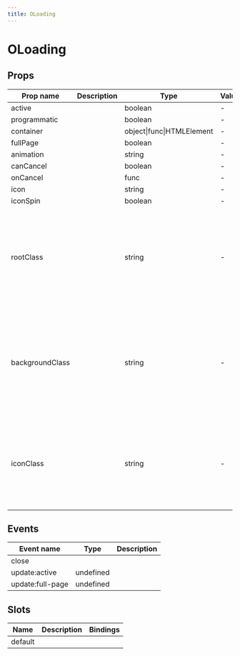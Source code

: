 ```yaml
---
title: OLoading
---
```


# OLoading

## Props

| Prop name       | Description | Type                      | Values | Default                                                                                                                                                                                                                     |
| --------------- | ----------- | ------------------------- | ------ | --------------------------------------------------------------------------------------------------------------------------------------------------------------------------------------------------------------------------- |
| active          |             | boolean                   | -      |                                                                                                                                                                                                                             |
| programmatic    |             | boolean                   | -      |                                                                                                                                                                                                                             |
| container       |             | object\|func\|HTMLElement | -      |                                                                                                                                                                                                                             |
| fullPage        |             | boolean                   | -      | true                                                                                                                                                                                                                        |
| animation       |             | string                    | -      | 'fade'                                                                                                                                                                                                                      |
| canCancel       |             | boolean                   | -      | false                                                                                                                                                                                                                       |
| onCancel        |             | func                      | -      | () => {}                                                                                                                                                                                                                    |
| icon            |             | string                    | -      | 'spin'                                                                                                                                                                                                                      |
| iconSpin        |             | boolean                   | -      | true                                                                                                                                                                                                                        |
| rootClass       |             | string                    | -      | () => {<br> const override = getValueByPath(config, 'loading.override', false)<br> const clazz = getValueByPath(config, 'loading.rootClass', '')<br> return getCssClass(clazz, override, 'o-loading-overlay')<br>}          |
| backgroundClass |             | string                    | -      | () => {<br> const override = getValueByPath(config, 'loading.override', false)<br> const clazz = getValueByPath(config, 'loading.backgroundClass', '')<br> return getCssClass(clazz, override, 'o-loading-background')<br>} |
| iconClass       |             | string                    | -      | () => {<br> const override = getValueByPath(config, 'loading.override', false)<br> const clazz = getValueByPath(config, 'loading.iconClass', '')<br> return getCssClass(clazz, override, 'o-loading-icon')<br>}             |

## Events

| Event name       | Type      | Description |
| ---------------- | --------- | ----------- |
| close            |           |
| update:active    | undefined |
| update:full-page | undefined |

## Slots

| Name    | Description | Bindings |
| ------- | ----------- | -------- |
| default |             |          |
